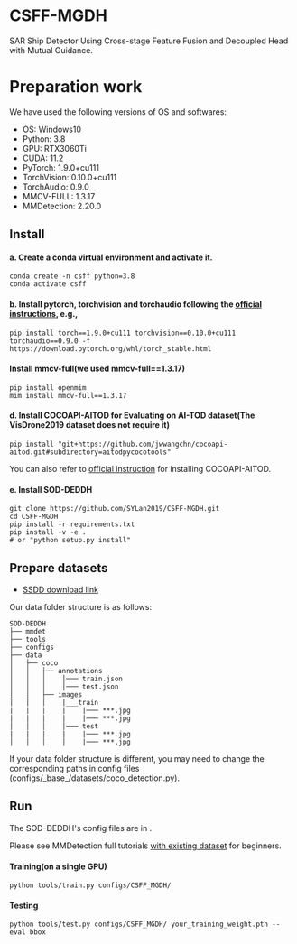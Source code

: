 # CSFF-MGDH

SAR Ship Detector Using Cross-stage Feature Fusion and Decoupled Head with Mutual Guidance.

# Preparation work

We have used the following versions of OS and softwares:

- OS:  Windows10
- Python: 3.8
- GPU: RTX3060Ti
- CUDA: 11.2
- PyTorch: 1.9.0+cu111
- TorchVision: 0.10.0+cu111
- TorchAudio: 0.9.0
- MMCV-FULL: 1.3.17
- MMDetection: 2.20.0

## Install

#### a. Create a conda virtual environment and activate it.

```shell
conda create -n csff python=3.8
conda activate csff
```

#### b. Install pytorch, torchvision and torchaudio following the [official instructions](https://pytorch.org/), e.g.,

```shell
pip install torch==1.9.0+cu111 torchvision==0.10.0+cu111 torchaudio==0.9.0 -f https://download.pytorch.org/whl/torch_stable.html
```

#### Install mmcv-full(we used mmcv-full==1.3.17)

```shell
pip install openmim
mim install mmcv-full==1.3.17
```

#### d. Install COCOAPI-AITOD for Evaluating on AI-TOD dataset(The VisDrone2019 dataset does not require it)

```shell
pip install "git+https://github.com/jwwangchn/cocoapi-aitod.git#subdirectory=aitodpycocotools"
```

You can also refer to [official instruction](https://github.com/jwwangchn/cocoapi-aitod) for installing COCOAPI-AITOD.

#### e. Install SOD-DEDDH

```shell
git clone https://github.com/SYLan2019/CSFF-MGDH.git
cd CSFF-MGDH
pip install -r requirements.txt
pip install -v -e .
# or "python setup.py install"
```

## Prepare datasets

- [SSDD download link](https://github.com/TianwenZhang0825/Official-SSDD) 

Our data folder structure is as follows:

```shell
SOD-DEDDH
├── mmdet
├── tools
├── configs
├── data
│   ├── coco
│   │   ├── annotations
│   │   │    │─── train.json
│   │   │    │─── test.json
│   │   ├── images
|   |   |    |___train
|   |   |    |    |─── ***.jpg
|   |   |    |    |─── ***.jpg
│   │   │    │─── test
|   |   |    |    |─── ***.jpg
│   │   │    │    |─── ***.jpg
```

If your data folder structure is different, you may need to change the corresponding paths in config files (configs/\_base\_/datasets/coco_detection.py).

## Run

The SOD-DEDDH's config files are in .

Please see MMDetection full tutorials [with existing dataset](docs/1_exist_data_model.md) for beginners.

#### Training(on a single GPU)

```shell
python tools/train.py configs/CSFF_MGDH/
```

#### Testing 

```shell
python tools/test.py configs/CSFF_MGDH/ your_training_weight.pth --eval bbox
```
